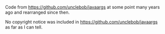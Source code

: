 Code from https://github.com/unclebob/javaargs at some point many years ago and rearranged since then.

No copyright notice was included in https://github.com/unclebob/javaargs as far as I can tell.
